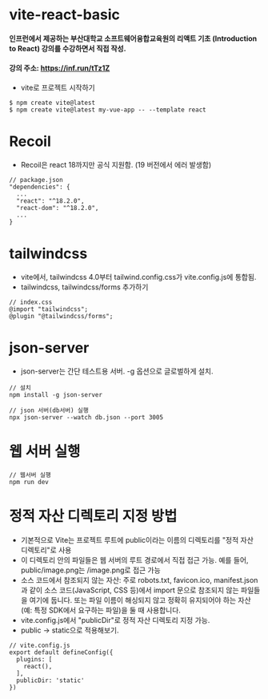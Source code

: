 # vite-react-basic
#### 인프런에서 제공하는 부산대학교 소프트웨어융합교육원의 리액트 기초 (Introduction to React) 강의를 수강하면서 직접 작성.
#### 강의 주소:  https://inf.run/tTz1Z
- vite로 프로젝트 시작하기
```
$ npm create vite@latest
$ npm create vite@latest my-vue-app -- --template react
```
# Recoil
- Recoil은 react 18까지만 공식 지원함. (19 버전에서 에러 발생함)
```
// package.json
"dependencies": {
  ...
  "react": "^18.2.0",
  "react-dom": "^18.2.0",
  ...
}
```
# tailwindcss 
- vite에서, tailwindcss 4.0부터 tailwind.config.css가 vite.config.js에 통합됨.
- tailwindcss, tailwindcss/forms 추가하기
```
// index.css
@import "tailwindcss";
@plugin "@tailwindcss/forms";
```

# json-server

- json-server는 간단 테스트용 서버. 
  -g 옵션으로 글로벌하게 설치.

```
// 설치 
npm install -g json-server 

// json 서버(db서버) 실행
npx json-server --watch db.json --port 3005
```

# 웹 서버 실행

```
// 웹서버 실행
npm run dev
```


# 정적 자산 디렉토리 지정 방법
- 기본적으로 Vite는 프로젝트 루트에 public이라는 이름의 디렉토리를 "정적 자산 디렉토리"로 사용
- 이 디렉토리 안의 파일들은 웹 서버의 루트 경로에서 직접 접근 가능. 예를 들어, public/image.png는 /image.png로 접근 가능
- 소스 코드에서 참조되지 않는 자산: 주로 robots.txt, favicon.ico, manifest.json과 같이 소스 코드(JavaScript, CSS 등)에서 import 문으로 참조되지 않는 파일들을 여기에 둡니다. 또는 파일 이름이 해싱되지 않고 정확히 유지되어야 하는 자산(예: 특정 SDK에서 요구하는 파일)을 둘 때 사용합니다.
- vite.config.js에서 "publicDir"로 정적 자산 디렉토리 지정 가능.
- public -> static으로 적용해보기.
```
// vite.config.js
export default defineConfig({
  plugins: [
    react(), 
  ],
  publicDir: 'static'
})
```
